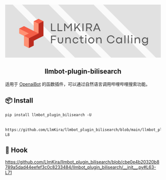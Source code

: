 <div align="center">
<a href="https://llmkira.github.io/Docs/plugin/basic">
    <img src="https://raw.githubusercontent.com/LlmKira/.github/main/llmbot/func_call_big.png">
</a>
<h2>llmbot-plugin-bilisearch</h2>
</div>

适用于 [OpenaiBot](https://github.com/LlmKira/Openaibot) 的函数插件，可以通过自然语言调用哔哩哔哩搜索功能。

## 📦 Install

```shell
pip install llmbot_plugin_bilisearch -U


https://github.com/LlmKira/llmbot_plugin_bilisearch/blob/main/llmbot_plugin_bilisearch/__init__.py#L2-L8

```

## 📝 Hook

https://github.com/LlmKira/llmbot_plugin_bilisearch/blob/cbe0e4b20320b8789a5dad44eefef3c0c8233484/llmbot_plugin_bilisearch/__init__.py#L63-L71
